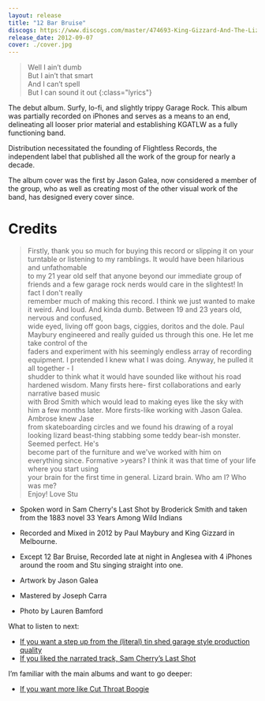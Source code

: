 ```yaml
---
layout: release
title: "12 Bar Bruise"
discogs: https://www.discogs.com/master/474693-King-Gizzard-And-The-Lizard-Wizard-12-Bar-Bruise
release_date: 2012-09-07
cover: ./cover.jpg
---
```


> Well I ain’t dumb  
> But I ain’t that smart  
> And I can’t spell  
> But I can sound it out
{:class="lyrics"}

The debut album. Surfy, lo-fi, and slightly trippy Garage Rock. This album was partially recorded on iPhones and serves as a means to an end, delineating all looser prior material and establishing KGATLW as a fully functioning band.

Distribution necessitated the founding of Flightless Records, the independent label that published all the work of the group for nearly a decade.

The album cover was the first by Jason Galea, now considered a member of the group, who as well as creating most of the other visual work of the band, has designed every cover since.

# Credits

> Firstly, thank you so much for buying this record or slipping it on your turntable or listening to my ramblings. It would have been hilarious and unfathomable  
> to my 21 year old self that anyone beyond our immediate group of friends and a few garage rock nerds would care in the slightest! In fact I don't really  
> remember much of making this record. I think we just wanted to make it weird. And loud. And kinda dumb. Between 19 and 23 years old, nervous and confused,  
> wide eyed, living off goon bags, ciggies, doritos and the dole. Paul Maybury engineered and really guided us through this one. He let me take control of the  
> faders and experiment with his seemingly endless array of recording equipment. I pretended I knew what I was doing. Anyway, he pulled it all together - I  
> shudder to think what it would have sounded like without his road hardened wisdom. Many firsts here- first collaborations and early narrative based music  
> with Brod Smith which would lead to making eyes like the sky with him a few months later. More firsts-like working with Jason Galea. Ambrose knew Jase  
> from skateboarding circles and we found his drawing of a royal looking lizard beast-thing stabbing some teddy bear-ish monster. Seemed perfect. He's  
> become part of the furniture and we've worked with him on everything since. Formative >years? I think it was that time of your life where you start using  
> your brain for the first time in general. Lizard brain. Who am I? Who was me?  
> Enjoy! Love Stu   

* Spoken word in Sam Cherry's Last Shot by Broderick Smith and taken from the 1883 novel 33 Years Among Wild Indians  

* Recorded and Mixed in 2012 by Paul Maybury and King Gizzard in Melbourne.  
* Except 12 Bar Bruise, Recorded late at night in Anglesea with 4 iPhones around the room and Stu singing straight into one.  

* Artwork by Jason Galea  
* Mastered by Joseph Carra  
* Photo by Lauren Bamford  

What to listen to next:

*   [If you want a step up from the (literal) tin shed garage style production quality](../im-in-your-mind-fuzz)
*   [If you liked the narrated track, Sam Cherry’s Last Shot](../eyes-like-the-sky)

I’m familiar with the main albums and want to go deeper:

*   [If you want more like Cut Throat Boogie](../../the-murlocs)
